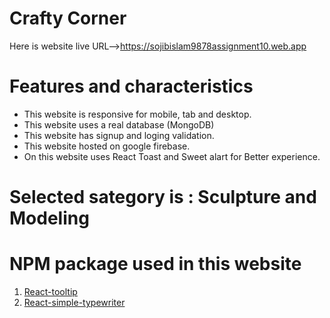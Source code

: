 # Crafty Corner
Here is website live URL-->https://sojibislam9878assignment10.web.app

# Features and characteristics
* This website is responsive for mobile, tab and desktop.
* This website uses a real database (MongoDB)
* This website has signup and loging validation.
* This website hosted on google firebase.
* On this website uses React Toast and Sweet alart for Better experience.

# Selected sategory is : Sculpture and Modeling

# NPM package used in this website
1. [React-tooltip](https://react-tooltip.com)
2. [React-simple-typewriter](https://www.npmjs.com/package/react-simple-typewriter)